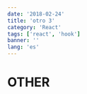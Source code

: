 ```yaml
---
date: '2018-02-24'
title: 'otro 3'
category: 'React'
tags: ['react', 'hook']
banner: ''
lang: 'es'
---
```


# OTHER
